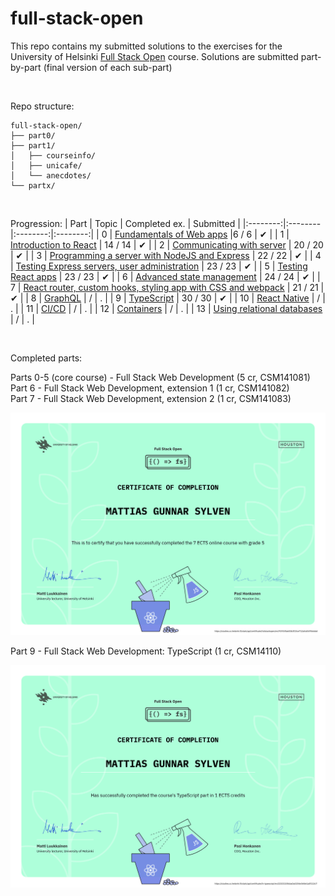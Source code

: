 # full-stack-open
This repo contains my submitted solutions to the exercises for the University of Helsinki [Full Stack Open](https://fullstackopen.com/en/) course. Solutions are submitted part-by-part (final version of each sub-part)

<br>

Repo structure:
```
full-stack-open/
├── part0/
├── part1/
│   ├── courseinfo/
│   ├── unicafe/
│   └── anecdotes/
└── partx/
```
<br>

Progression:
| Part | Topic | Completed ex. | Submitted |
|:--------:|:--------|:--------:|:--------:|
| 0 | [Fundamentals of Web apps](https://fullstackopen.com/en/part0)                                          |6 / 6 | ✔ | 
| 1 | [Introduction to React](https://fullstackopen.com/en/part1)                                             | 14 / 14 | ✔ | 
| 2 | [Communicating with server](https://fullstackopen.com/en/part2)                                         | 20 / 20 | ✔ | 
| 3 | [Programming a server with NodeJS and Express](https://fullstackopen.com/en/part3)                      | 22 / 22 | ✔ | 
| 4 | [Testing Express servers, user administration](https://fullstackopen.com/en/part4)                      | 23 / 23 | ✔ | 
| 5 | [Testing React apps](https://fullstackopen.com/en/part5)                                                | 23 / 23 | ✔ | 
| 6 | [Advanced state management](https://fullstackopen.com/en/part6)                                         | 24 / 24 | ✔ | 
| 7 | [React router, custom hooks, styling app with CSS and webpack](https://fullstackopen.com/en/part7)      | 21 / 21 | ✔ | 
| 8 | [GraphQL](https://fullstackopen.com/en/part8)                                                           | / | . | 
| 9 | [TypeScript](https://fullstackopen.com/en/part9)                                                        | 30 / 30 | ✔ | 
| 10 | [React Native](https://fullstackopen.com/en/part10)                                                    | / | . | 
| 11 | [CI/CD](https://fullstackopen.com/en/part11)                                                           | / | . | 
| 12 | [Containers](https://fullstackopen.com/en/part12)                                                      | / | . | 
| 13 | [Using relational databases](https://fullstackopen.com/en/part13)                                      | / | . | 

<br>

Completed parts:

Parts 0-5 (core course) - Full Stack Web Development (5 cr, CSM141081)<br>
Part 6 - Full Stack Web Development, extension 1 (1 cr, CSM141082)<br>
Part 7 - Full Stack Web Development, extension 2 (1 cr, CSM141083)<br>

![Certificate](./certificate-fullstack-parts-0-to-7.png)

Part 9 - Full Stack Web Development: TypeScript (1 cr, CSM14110)

![Certificate](./certificate-typescript-part-9.png)